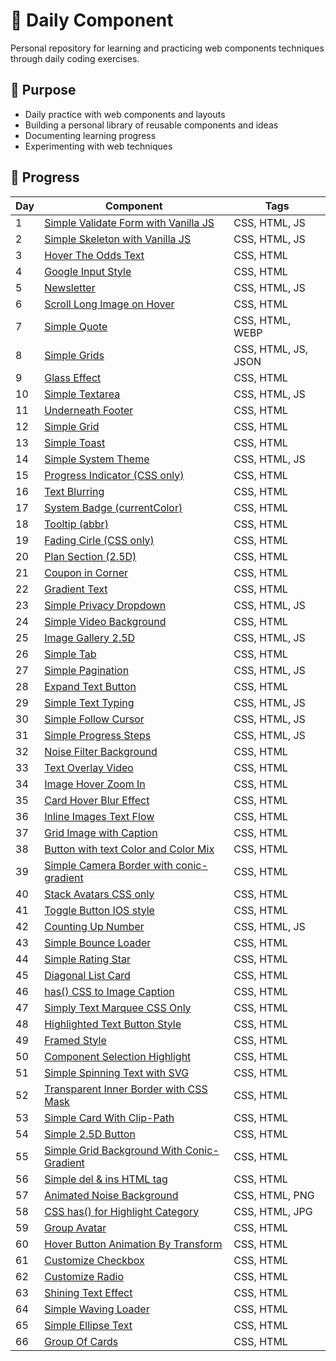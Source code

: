 # :snake: Daily Component 

Personal repository for learning and practicing web components techniques through daily coding exercises.

## 🎯 Purpose

- Daily practice with web components and layouts
- Building a personal library of reusable components and ideas
- Documenting learning progress
- Experimenting with web techniques

## 📅 Progress

<!-- PROGRESS TABLE START -->
| Day | Component | Tags |
|-----|-----------|------|
| 1  | [Simple Validate Form with Vanilla JS](./001.Simple%20Validate%20Form%20with%20Vanilla%20JS) | CSS, HTML, JS                                 |
| 2  | [Simple Skeleton with Vanilla JS](./002.Simple%20Skeleton%20with%20Vanilla%20JS) | CSS, HTML, JS                                 |
| 3  | [Hover The Odds Text](./003.Hover%20The%20Odds%20Text) | CSS, HTML                                     |
| 4  | [Google Input Style](./004.Google%20Input%20Style) | CSS, HTML                                     |
| 5  | [Newsletter](./005.Newsletter)                    | CSS, HTML, JS                                 |
| 6  | [Scroll Long Image on Hover](./006.Scroll%20Long%20Image%20on%20Hover) | CSS, HTML                                     |
| 7  | [Simple Quote](./007.Simple%20Quote)              | CSS, HTML, WEBP                               |
| 8  | [Simple Grids](./008.Simple%20Grids)              | CSS, HTML, JS, JSON                           |
| 9  | [Glass Effect](./009.Glass%20Effect)              | CSS, HTML                                     |
| 10  | [Simple Textarea](./010.Simple%20Textarea%20)     | CSS, HTML, JS                                 |
| 11  | [Underneath Footer](./011.Underneath%20Footer)    | CSS, HTML                                     |
| 12  | [Simple Grid](./012.Simple%20Grid%20)             | CSS, HTML                                     |
| 13  | [Simple Toast](./013.Simple%20Toast)              | CSS, HTML                                     |
| 14  | [Simple System Theme](./014.Simple%20System%20Theme) | CSS, HTML, JS                                 |
| 15  | [Progress Indicator (CSS only)](./015.Progress%20Indicator%20(CSS%20only)) | CSS, HTML                                     |
| 16  | [Text Blurring](./016.Text%20Blurring)            | CSS, HTML                                     |
| 17  | [System Badge (currentColor)](./017.System%20Badge%20(currentColor)) | CSS, HTML                                     |
| 18  | [Tooltip (abbr)](./018.Tooltip%20(abbr))          | CSS, HTML                                     |
| 19  | [Fading Cirle (CSS only)](./019.Fading%20Cirle%20(CSS%20only)) | CSS, HTML                                     |
| 20  | [Plan Section (2.5D)](./020.Plan%20Section%20(2.5D)) | CSS, HTML                                     |
| 21  | [Coupon in Corner](./021.Coupon%20in%20Corner)    | CSS, HTML                                     |
| 22  | [Gradient Text](./022.Gradient%20Text)            | CSS, HTML                                     |
| 23  | [Simple Privacy Dropdown](./023.Simple%20Privacy%20Dropdown%20) | CSS, HTML, JS                                 |
| 24  | [Simple Video Background](./024.Simple%20Video%20Background) | CSS, HTML                                     |
| 25  | [Image Gallery 2.5D](./025.Image%20Gallery%202.5D) | CSS, HTML, JS                                 |
| 26  | [Simple Tab](./026.Simple%20Tab)                  | CSS, HTML                                     |
| 27  | [Simple Pagination](./027.Simple%20Pagination)    | CSS, HTML, JS                                 |
| 28  | [Expand Text Button](./028.Expand%20Text%20Button) | CSS, HTML                                     |
| 29  | [Simple Text Typing](./029.Simple%20Text%20Typing) | CSS, HTML, JS                                 |
| 30  | [Simple Follow Cursor](./030.Simple%20Follow%20Cursor) | CSS, HTML, JS                                 |
| 31  | [Simple Progress Steps](./031.Simple%20Progress%20Steps) | CSS, HTML, JS                                 |
| 32  | [Noise Filter Background](./032.Noise%20Filter%20Background) | CSS, HTML                                     |
| 33  | [Text Overlay Video](./033.Text%20Overlay%20Video) | CSS, HTML                                     |
| 34  | [Image Hover Zoom In](./034.Image%20Hover%20Zoom%20In) | CSS, HTML                                     |
| 35  | [Card Hover Blur Effect](./035.Card%20Hover%20Blur%20Effect) | CSS, HTML                                     |
| 36  | [Inline Images Text Flow](./036.Inline%20Images%20Text%20Flow) | CSS, HTML                                     |
| 37  | [Grid Image with Caption](./037.Grid%20Image%20with%20Caption) | CSS, HTML                                     |
| 38  | [Button with text Color and Color Mix](./038.Button%20with%20text%20Color%20and%20Color%20Mix) | CSS, HTML                                     |
| 39  | [Simple Camera Border with conic-gradient](./039.Simple%20Camera%20Border%20with%20conic-gradient) | CSS, HTML                                     |
| 40  | [Stack Avatars CSS only](./040.Stack%20Avatars%20CSS%20only) | CSS, HTML                                     |
| 41  | [Toggle Button IOS style](./041.Toggle%20Button%20IOS%20style) | CSS, HTML                                     |
| 42  | [Counting Up Number](./042.Counting%20Up%20Number) | CSS, HTML, JS                                 |
| 43  | [Simple Bounce Loader](./043.Simple%20Bounce%20Loader) | CSS, HTML                                     |
| 44  | [Simple Rating Star](./044.Simple%20Rating%20Star) | CSS, HTML                                     |
| 45  | [Diagonal List Card](./045.Diagonal%20List%20Card) | CSS, HTML                                     |
| 46  | [has() CSS to Image Caption](./046.has()%20CSS%20to%20Image%20Caption) | CSS, HTML                                     |
| 47  | [Simply Text Marquee CSS Only](./047.Simply%20Text%20Marquee%20CSS%20Only) | CSS, HTML                                     |
| 48  | [Highlighted Text Button Style](./048.Highlighted%20Text%20Button%20Style) | CSS, HTML                                     |
| 49  | [Framed Style](./049.Framed%20Style)              | CSS, HTML                                     |
| 50  | [Component Selection Highlight](./050.Component%20Selection%20Highlight) | CSS, HTML                                     |
| 51  | [Simple Spinning Text with SVG](./051.Simple%20Spinning%20Text%20with%20SVG) | CSS, HTML                                     |
| 52  | [Transparent Inner Border with CSS Mask](./052.Transparent%20Inner%20Border%20with%20CSS%20Mask) | CSS, HTML                                     |
| 53  | [Simple Card With Clip-Path](./053.Simple%20Card%20With%20Clip-Path) | CSS, HTML                                     |
| 54  | [Simple 2.5D Button](./054.Simple%202.5D%20Button) | CSS, HTML                                     |
| 55  | [Simple Grid Background With Conic-Gradient](./055.Simple%20Grid%20Background%20With%20Conic-Gradient) | CSS, HTML                                     |
| 56  | [Simple del & ins HTML tag](./056.Simple%20del%20%26%20ins%20HTML%20tag) | CSS, HTML                                     |
| 57  | [Animated Noise Background](./057.Animated%20Noise%20Background) | CSS, HTML, PNG                                |
| 58  | [CSS has() for Highlight Category](./058.CSS%20has()%20for%20Highlight%20Category) | CSS, HTML, JPG                                |
| 59  | [Group Avatar](./059.Group%20Avatar)              | CSS, HTML                                     |
| 60  | [Hover Button Animation By Transform](./060.Hover%20Button%20Animation%20By%20Transform%20) | CSS, HTML                                     |
| 61  | [Customize Checkbox](./061.Customize%20Checkbox)  | CSS, HTML                                     |
| 62  | [Customize Radio](./062.Customize%20Radio)        | CSS, HTML                                     |
| 63  | [Shining Text Effect](./063.Shining%20Text%20Effect) | CSS, HTML                                     |
| 64  | [Simple Waving Loader](./064.Simple%20Waving%20Loader) | CSS, HTML                                     |
| 65  | [Simple Ellipse Text](./065.Simple%20Ellipse%20Text) | CSS, HTML                                     |
| 66  | [Group Of Cards](./066.Group%20Of%20Cards)        | CSS, HTML                                     |
<!-- PROGRESS TABLE END -->
